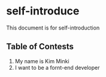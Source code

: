 # self-introduce

This document is for self-introduction

## Table of Contests

1. My name is Kim Minki
2. I want to be a fornt-end developer
